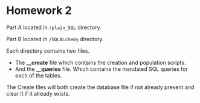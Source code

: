 # Homework 2

Part A located in ``/plain_SQL`` directory.

Part B located in ``/SQLALchemy`` directory.

Each directory contains two files.

* The **__create** file which contains the creation and population scripts.
* And the **__queries** file. Which contains the mandated SQL queries for each of the tables.

The Create files will both create the database file if not already present and clear it if it already exists.